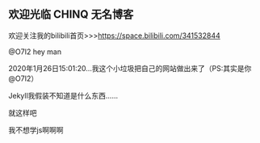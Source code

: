 ## 欢迎光临   CHINQ 无名博客
欢迎关注我的bilibili首页>>>https://space.bilibili.com/341532844
  
  
@O7I2 hey man


2020年1月26日15:01:20...我这个小垃圾把自己的网站做出来了（PS:其实是你@O7I2）

Jekyll我假装不知道是什么东西......

就这样吧


我不想学js啊啊啊
